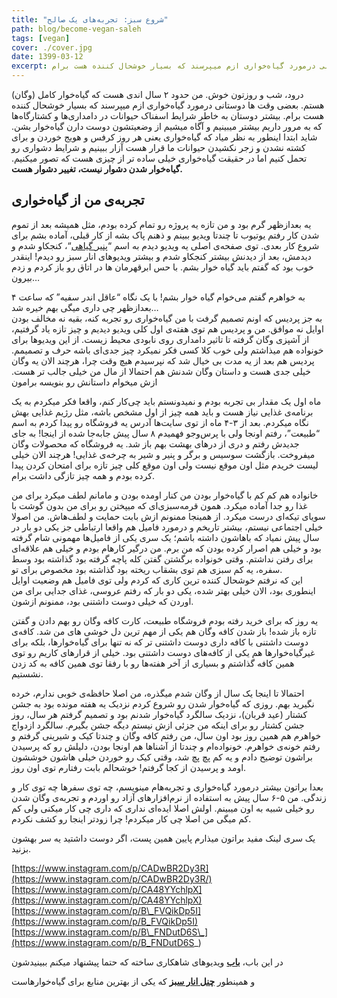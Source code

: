 ```yaml
---
title: "شروع سبز: تجربه‌های یک صالح"
path: blog/become-vegan-saleh
tags: [vegan]
cover: ./cover.jpg
date: 1399-03-12
excerpt: حدود ۲ سال اندی هست که گیاه‌خوار کامل (وگان) هستم. بعضی وقت ها دوستانی درمورد گیاه‌خواری ازم میپرسند که بسیار خوشحال کننده هست برام
---
```


درود، شب و روزتون خوش. من حدود ۲ سال اندی هست که گیاه‌خوار کامل (وگان) هستم. بعضی وقت ها دوستانی درمورد گیاه‌خواری ازم میپرسند که بسیار خوشحال کننده هست برام. بیشتر دوستان به خاطر شرایط اسفناک حیوانات در دامداری‌ها و کشتارگاه‌ها که به مرور داریم بیشتر میبینیم و آگاه میشیم از وضعیتشون دوست دارن گیاه‌خوار بشن. شاید ابتدا اینطور به نظر میاد که گیاه‌خواری یعنی هر روز کرفس و هویج خوردن و برای کشته نشدن و زجر نکشیدن حیوانات ما قرار هست آزار ببینیم و شرایط دشواری رو تحمل کنیم اما در حقیقت گیاه‌خواری خیلی ساده تر از چیزی هست که تصور میکنیم. **گیاه‌خوار شدن دشوار نیست، تغییر دشوار هست.**

تجربه‌ی من از گیاه‌خواری
------------------------

یه بعدازظهر گرم بود و من تازه یه پروژه رو تمام کرده بودم، مثل همیشه بعد از تموم شدن کار رفتم یوتیوب تا چندتا ویدیو ببینم و ذهنم پاک بشه از کار قبلی، آماده بشم برای شروع کار بعدی. توی صفحه‌ی اصلی یه ویدیو دیدم به اسم “[پنیر گیاهی](https://www.youtube.com/watch?v=vzhM_mqp_0o)“، کنجکاو شدم و دیدمش، بعد از دیدنش بیشتر کنجکاو شدم و بیشتر ویدیوهای انار سبز رو دیدم! اینقدر خوب بود که گفتم باید گیاه خوار بشم. با حس ابرقهرمان ها در اتاق رو باز کردم و زدم بیرون…

به خواهرم گفتم می‌خوام گیاه خوار بشم! با یک نگاه “عاقل اندر سفیه” که ساعت ۴ بعدازظهر چی داری میگی بهم خیره شد…  
به جز پردیس که اونم تصمیم گرفت با من گیاه‌خواری رو تجربه کنه، بقیه نه مخالف بودن اوایل نه موافق. من و پردیس هم توی هفته‌ی اول کلی ویدیو دیدیم و چیز تازه یاد گرفتیم، از آشپزی وگان گرفته تا تاثیر دامداری روی نابودی محیط زیست. از این ویدیوها برای خونواده هم میذاشتم ولی خوب کلا کسی فکر نمیکرد چیز جدی‌ای باشه حرف و تصمیمم. پردیس هم بعد از یه مدت بی خیال شد که نپرسیدم هیچ وقت چرا، هرچند الان یه وگان خیلی جدی هست و داستان وگان شدنش هم احتمالا از مال من خیلی جالب تر هست. ازش میخوام داستانش رو بنویسه برامون

ماه اول یک مقدار بی تجربه بودم و نمیدونستم باید چی‌کار کنم، واقعا فکر میکردم به یک برنامه‌ی غذایی نیاز هست و باید همه چیز از اول مشخص باشه، مثل رژیم غذایی بهش نگاه میکردم. بعد از ۳-۴ ماه از توی سایت‌ها آدرس یه فروشگاه رو پیدا کردم به اسم “طبیعت”، رفتم اونجا ولی با پرس‌وجو فهمیدم ۸ سال پیش جابه‌جا شده از اینجا! به جای جدیدش رفتم و دری از درهای بهشت بهم باز شد. یه فروشگاه که محصولات وگان میفروخت. بازگشت سوسیس و برگر و پنیر و شیر به چرخه‌ی غذایی! هرچند الان خیلی لیست خریدم مثل اون موقع نیست ولی اون موقع کلی چیز تازه برای امتحان کردن پیدا کرده بودم و همه چیز تازگی داشت برام.

خانواده هم کم کم با گیاه‌خوار بودن من کنار اومده بودن و مامانم لطف میکرد برای من غذا رو جدا آماده میکرد. همون قرمه‌سبزی‌ای که میپختن رو برای من بدون گوشت با سویای تیکه‌ای درست میکرد. از همینجا ممنونم ازش بابت حمایت و لطف‌هاش. من اصولا خیلی اجتماعی نیستم، بیشتر تاریخم و درمورد فامیل هم واقعا ارتباطی جز یکی دو بار در سال پیش نمیاد که باهاشون داشته باشم؛ یک سری یکی از فامیل‌ها مهمونی شام گرفته بود و خیلی هم اصرار کرده بودن که من برم. من درگیر کارهام بودم و خیلی هم علاقه‌ای برای رفتن نداشتم. وقتی خونواده برگشتن گفتن کله پاچه گرفته بود گذاشته بود وسط سفره، یه کم سبزی هم توی بشقاب ریخته بود گذاشته بود مخصوص برای تو.  
این که نرفتم خوشحال کننده ترین کاری که کردم ولی توی فامیل هم وضعیت اوایل اینطوری بود، الان خیلی بهتر شده، یکی دو بار که رفتم عروسی، غذای جدایی برای من اوردن که خیلی دوست داشتنی بود، ممنونم ازشون.

یه روز که برای خرید رفته بودم فروشگاه طبیعت، کارت کافه وگان رو بهم دادن و گفتن تازه باز شده! باز شدن کافه وگان هم یکی از مهم ترین دل خوشی های من شد. کافه‌ی دوست داشتنی با کافه داری دوست داشتنی تر که نه تنها برای گیاه‌خوارها، بلکه برای غیرگیاه‌خوارها هم یکی از کافه‌های دوست داشتنی بود. خیلی از قرارهای کاریم رو توی همین کافه گذاشتم و بسیاری از آخر هفته‌ها رو با رفقا توی همین کافه به کد زدن نشستیم.

احتمالا تا اینجا یک سال از وگان شدم میگذره، من اصلا حافظه‌ی خوبی ندارم، خرده نگیرید بهم. روزی که گیاه‌خوار شدن رو شروع کردم نزدیک یه هفته مونده بود به جشن کشتار (عید قربان)، نزدیک سالگرد گیاه‌خوار شدنم بود و تصمیم گرفتم هر سال، روز جشن کشتار رو برای اینکه من جزئی ازش نیستم دیگه جشن بگیرم. سالگرد ازدواج خواهرم هم همین روز بود اون سال، من رفتم کافه وگان و چندتا کیک و شیرینی گرفتم و رفتم خونه‌ی خواهرم. خونواده‌ام و چندتا از آشناها هم اونجا بودن، دلیلش رو که پرسیدن براشون توضیح دادم و یه کم پچ پچ شد، وقتی کیک رو خوردن خیلی هاشون خوششون اومد و پرسیدن از کجا گرفتم! خوشحالم بابت رفتارم توی اون روز.

بعدا براتون بیشتر درمورد گیاه‌خواری و تجربه‌هام مینویسم، چه توی سفرها چه توی کار و زندگی. من ۵-۶ سال پیش به استفاده از نرم‌افزارهای آزاد رو اوردم و تجربه‌ی وگان شدن رو خیلی شبیه به اون میبینم. اولش اصلا ایده‌ای نداری که داری چی کار میکنی ولی کم کم میگی من اصلا چی کار میکردم! چرا زودتر اینجا رو کشف نکردم.

یک سری لینک مفید براتون میذارم پایین همین پست، اگر دوست داشتید یه سر بهشون بزنید.

[https://www.instagram.com/p/CADwBR2Dy3R](https://www.instagram.com/p/CADwBR2Dy3R/)  
[https://www.instagram.com/p/CA48YYchlpX](https://www.instagram.com/p/CA48YYchlpX)  
[https://www.instagram.com/p/B\_FVQikDp5I](https://www.instagram.com/p/B_FVQikDp5I)  
[https://www.instagram.com/p/B\_FNDutD6S\_](https://www.instagram.com/p/B_FNDutD6S_)

در این باب، [**باب**](https://www.youtube.com/channel/UCZKpuKaw0RqxcFs9gUundkA/videos) ویدیوهای شاهکاری ساخته که حتما پیشنهاد میکنم ببینیدشون

و همینطور [**چنل انار سبز**](https://www.youtube.com/channel/UCJ5jiVyl3rfUjHEZzfmlweg) که یکی از بهترین منابع برای گیاه‌خوارهاست